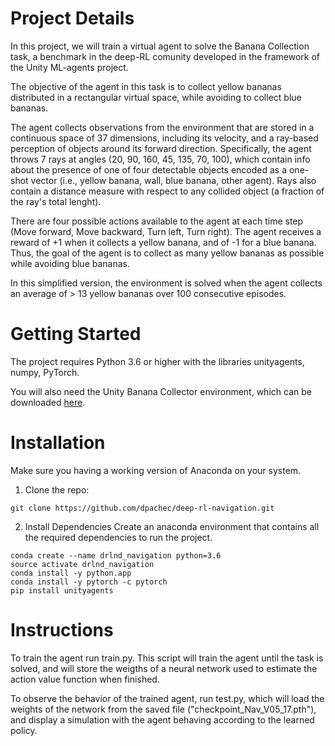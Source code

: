 # Project Details

In this project, we will train a virtual agent to solve the Banana Collection task, a benchmark in the deep-RL comunity developed in the framework of the Unity ML-agents project. 

The objective of the agent in this task is to collect yellow bananas distributed in a rectangular virtual space, while avoiding to collect blue bananas.

The agent collects observations from the environment that are stored in a continuous space of 37 dimensions, including its velocity, and a ray-based perception of objects around its forward direction. Specifically, the agent throws 7 rays at angles (20, 90, 160, 45, 135, 70, 100), which contain info about the presence of one of four detectable objects encoded as a one-shot vector (i.e., yellow banana, wall, blue banana, other agent). Rays also contain a distance measure with respect to any collided object (a fraction of the ray's total lenght).

There are four possible actions available to the agent at each time step (Move forward, Move backward, Turn left, Turn right). 
The agent receives a reward of +1 when it collects a yellow banana, and of -1 for a blue banana. Thus, the goal of the agent is to collect as many yellow bananas as possible while avoiding blue bananas.

In this simplified version, the environment is solved when the agent collects an average of > 13 yellow bananas over 100 consecutive episodes. 


# Getting Started

The project requires Python 3.6 or higher with the libraries unityagents, numpy, PyTorch.

You will also need the Unity Banana Collector environment, which can be downloaded [here](https://s3-us-west-1.amazonaws.com/udacity-drlnd/P1/Banana/Banana.app.zip).


# Installation
Make sure you having a working version of Anaconda on your system.

1) Clone the repo:
```
git clone https://github.com/dpachec/deep-rl-navigation.git
```

2) Install Dependencies
Create an anaconda environment that contains all the required dependencies to run the project.

```
conda create --name drlnd_navigation python=3.6
source activate drlnd_navigation
conda install -y python.app
conda install -y pytorch -c pytorch
pip install unityagents
```

# Instructions

To train the agent run train.py. This script will train the agent until the task is solved, and will store the weigths of a neural network used to estimate the action value function when finished. 

To observe the behavior of the trained agent, run test.py, which will load the weights of the network from the saved file ("checkpoint_Nav_V05_17.pth"), and display a simulation with the agent behaving according to the learned policy. 







